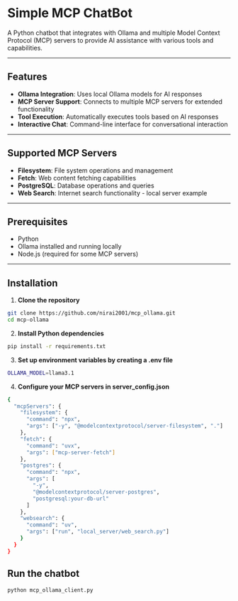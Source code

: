 # Simple MCP ChatBot

A Python chatbot that integrates with Ollama and multiple Model Context Protocol (MCP) servers to provide AI assistance with various tools and capabilities.

---

## Features

- **Ollama Integration**: Uses local Ollama models for AI responses  
- **MCP Server Support**: Connects to multiple MCP servers for extended functionality  
- **Tool Execution**: Automatically executes tools based on AI responses  
- **Interactive Chat**: Command-line interface for conversational interaction  

---

## Supported MCP Servers

- **Filesystem**: File system operations and management  
- **Fetch**: Web content fetching capabilities  
- **PostgreSQL**: Database operations and queries  
- **Web Search**: Internet search functionality - local server example

---

## Prerequisites

- Python   
- Ollama installed and running locally  
- Node.js (required for some MCP servers)   

---

## Installation

1. **Clone the repository**

```bash
git clone https://github.com/nirai2001/mcp_ollama.git
cd mcp-ollama
```
2.  **Install Python dependencies**
```bash
pip install -r requirements.txt
```
3. **Set up environment variables by creating a .env file**
```bash
OLLAMA_MODEL=llama3.1
```
4. **Configure your MCP servers in server_config.json**
```bash
{
  "mcpServers": {
    "filesystem": {
      "command": "npx",
      "args": ["-y", "@modelcontextprotocol/server-filesystem", "."]
    },
    "fetch": {
      "command": "uvx",
      "args": ["mcp-server-fetch"]
    },
    "postgres": {
      "command": "npx",
      "args": [
        "-y",
        "@modelcontextprotocol/server-postgres",
        "postgresql:your-db-url"
      ]
    },
    "websearch": {
      "command": "uv",
      "args": ["run", "local_server/web_search.py"]
    }
  }
}
```

## Run the chatbot
```bash
python mcp_ollama_client.py
```
